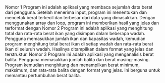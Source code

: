 Nomor 1
Program ini adalah aplikasi yang membaca sejumlah data berat dari pengguna. Setelah menerima input, program ini menentukan dan mencetak berat terkecil dan terbesar dari data yang dimasukkan. Dengan menggunakan array dan loop, program ini memberikan hasil yang jelas dan terformat dengan
Nomor 2
Program ini adalah aplikasi yang menghitung total dan rata-rata berat ikan yang disimpan dalam beberapa wadah. Pengguna memasukkan jumlah ikan dan kapasitas wadah, kemudian program menghitung total berat ikan di setiap wadah dan rata-rata berat ikan di seluruh wadah. Hasilnya ditampilkan dalam format yang jelas dan terstruktur.
Nomor 3
Program ini adalah aplikasi yang menganalisis berat balita. Pengguna memasukkan jumlah balita dan berat masing-masing. Program kemudian menghitung dan menampilkan berat minimum, maksimum, dan rata-rata balita dengan format yang jelas. Ini berguna untuk memantau pertumbuhan berat balita.
